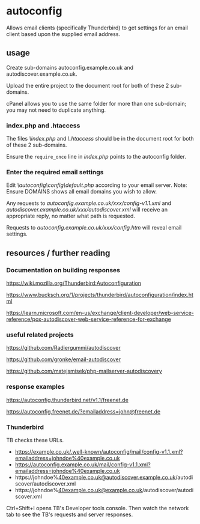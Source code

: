 # autoconfig

Allows email clients (specifically Thunderbird) to get settings for an email client based upon the supplied email address.

## usage

Create sub-domains autoconfig.example.co.uk and autodiscover.example.co.uk.

Upload the entire project to the document root for both of these 2 sub-domains. 

cPanel allows you to use the same folder for more than one sub-domain; you may not need to duplicate anything.

### index.php and .htaccess

The files _\index.php_ and _\\.htaccess_ should be in the document root for both of these 2 sub-domains.

Ensure the `require_once` line in _index.php_ points to the autoconfig folder.

### Enter the required email settings 

Edit _\autoconfig\config\default.php_ according to your email server. Note: Ensure DOMAINS shows all email domains you wish to allow.

Any requests to 
_autoconfig.example.co.uk/xxx/config-v1.1.xml_ 
and 
_autodiscover.example.co.uk/xxx/autodiscover.xml_ 
will receive an appropriate reply, no matter what path is requested.

Requests to _autoconfig.example.co.uk/xxx/config.htm_ 
will reveal email settings.

## resources / further reading

### Documentation on building responses

https://wiki.mozilla.org/Thunderbird:Autoconfiguration

https://www.bucksch.org/1/projects/thunderbird/autoconfiguration/index.html

https://learn.microsoft.com/en-us/exchange/client-developer/web-service-reference/pox-autodiscover-web-service-reference-for-exchange

### useful related projects

https://github.com/Radiergummi/autodiscover

https://github.com/gronke/email-autodiscover

https://github.com/matejsmisek/php-mailserver-autodiscovery

### response examples

https://autoconfig.thunderbird.net/v1.1/freenet.de

https://autoconfig.freenet.de/?emailaddress=john@freenet.de

### Thunderbird 

TB checks these URLs. 

- https://example.co.uk/.well-known/autoconfig/mail/config-v1.1.xml?emailaddress=johndoe%40example.co.uk
- https://autoconfig.example.co.uk/mail/config-v1.1.xml?emailaddress=johndoe%40example.co.uk
- https://johndoe%40example.co.uk@autodiscover.example.co.uk/autodiscover/autodiscover.xml
- https://johndoe%40example.co.uk@example.co.uk/autodiscover/autodiscover.xml

Ctrl+Shift+I opens TB's Developer tools console. Then watch the network tab to see the TB's requests and server responses. 
